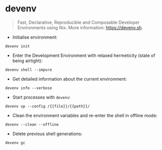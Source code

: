 # devenv

> Fast, Declarative, Reproducible and Composable Developer Environments using Nix.
> More information: <https://devenv.sh>.

- Initialise environment:

`devenv init`

- Enter the Development Environment with relaxed hermeticity (state of being airtight):

`devenv shell --impure`

- Get detailed information about the current environment:

`devenv info --verbose`

- Start processes with `devenv`:

`devenv up --config /{{file}}/{{path}}/`

- Clean the environment variables and re-enter the shell in offline mode:

`devenv --clean --offline`

- Delete previous shell generations:

`devenv gc`
